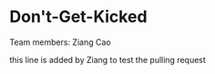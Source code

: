 # Don't-Get-Kicked

Team members: Ziang Cao


this line is added by Ziang to test the pulling request
